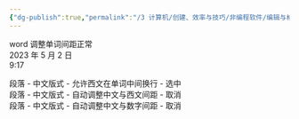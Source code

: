 ```yaml
---
{"dg-publish":true,"permalink":"/3 计算机/创建、效率与技巧/非编程软件/编辑与格式/msoffice/我的office trick/word调整单词间距正常/","title":"word调整单词间距正常"}
---
```



word 调整单词间距正常  
2023 年 5 月 2 日  
9:17

段落 - 中文版式 - 允许西文在单词中间换行 - 选中  
段落 - 中文版式 - 自动调整中文与西文间距 - 取消  
段落 - 中文版式 - 自动调整中文与数字间距 - 取消